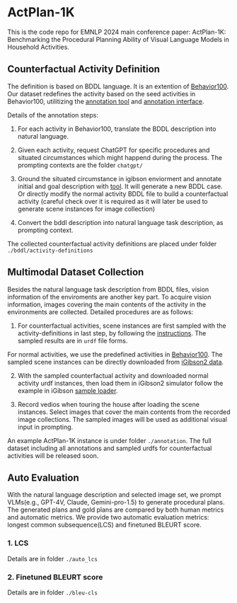 # ActPlan-1K
This is the code repo for EMNLP 2024 main conference paper: ActPlan-1K: Benchmarking the Procedural Planning Ability of Visual Language Models in Household Activities.

## Counterfactual Activity Definition
   The definition is based on BDDL language. It is an extention of [Behavior100](https://github.com/StanfordVL/bddl/tree/v1.0.1). Our dataset redefines the activity based on the seed activities in Behavior100, utilitizing the [annotation tool](https://behavior.stanford.edu/activity-annotation) and [annotation interface](https://github.com/StanfordVL/behavior-activity-annotator/tree/main?tab=readme-ov-file).

   Details of the annotation steps:
   
   1) For each activity in Behavior100, translate the BDDL description into natural language.

   2) Given each activity, request ChatGPT for specific procedures and situated circumstances which might happend during the process. The prompting contexts are the folder `chatgpt/`

   3) Ground the situated circumstance in igibson enviorment and annotate initial and goal description with [tool](https://stanfordvl.github.io/behavior-activity-annotation/). It will generate a new BDDL case. Or directly modify the normal activity BDDL file to build a counterfactual activity (careful check over it is required as it will later be used to generate scene instances for image collection)

   4) Convert the bddl description into natural language task description, as prompting context.

   The collected counterfactual activity definitions are placed under folder `./bddl/activity-definitions`

## Multimodal Dataset Collection
   Besides the natural language task description from BDDL files, vision information of the enviroments are another key part. To acquire vision information, images covering the main contents of the activity in the environments are collected. Detailed procedures are as follows:

   1. For counterfactual activities, scene instances are first sampled with the activity-definitions in last step, by following the [instructions](https://stanfordvl.github.io/iGibson/sampling.html). The sampled results are in `urdf` file forms.

   For normal activities, we use the predefined activities in [Behavior100](https://github.com/StanfordVL/bddl/tree/v1.0.1). The sampled scene instances can be directly downloaded from [iGibson2 data](https://stanfordvl.github.io/iGibson/dataset.html).

   2. With the sampled counterfactual activity and downloaded normal activity urdf instances, then load them in iGibson2 simulator follow the example in iGibson [sample loader](https://github.com/StanfordVL/iGibson/tree/master/igibson/utils/data_utils/sampling_task/sampling_loader.py). 

   3. Record vedios when touring the house after loading the scene instances. Select images that cover the main contents from the recorded image collections. The sampled images will be used as additional visual input in prompting. 
   
   An example ActPlan-1K instance is under folder `./annotation`. The full dataset including all annotations and sampled urdfs for counterfactual activities will be released soon.

## Auto Evaluation

   With the natural language description and selected image set, we prompt VLMs(e.g., GPT-4V, Claude, Gemini-pro-1.5) to generate procedural plans. The generated plans and gold plans are compared by both human metrics and automatic metrics. We provide two automatic evaluation metrics: longest common subsequence(LCS) and finetuned BLEURT score.

### 1. LCS
   Details are in folder `./auto_lcs`

### 2. Finetuned BLEURT score
   Details are in folder `./bleu-cls`

